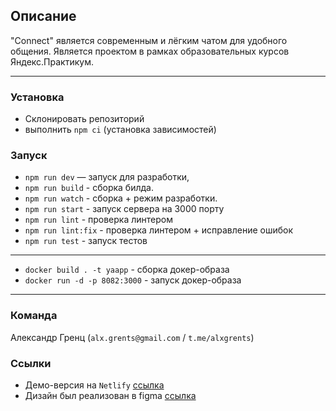 ## Описание

"Connect" является современным и лёгким чатом для удобного общения.
Является проектом в рамках образовательных курсов Яндекс.Практикум.

---

### Установка
- Склонировать репозиторий 
- выполнить `npm ci` (установка зависимостей)  

### Запуск
- `npm run dev` — запуск для разработки,
- `npm run build` - сборка билда.
- `npm run watch` - сборка + режим разработки.
- `npm run start` - запуск сервера на 3000 порту
- `npm run lint` - проверка линтером
- `npm run lint:fix` - проверка линтером + исправление ошибок
- `npm run test` - запуск тестов 

---
- `docker build . -t yaapp` - сборка докер-образа
- `docker run -d -p 8082:3000` - запуск докер-образа

---
### **Команда** 
Александр Гренц (`alx.grents@gmail.com` / `t.me/alxgrents`)

### **Ссылки**
- Демо-версия на `Netlify` [ссылка](https://velvety-starship-68df35.netlify.app/)
- Дизайн был реализован в figma [ссылка](https://www.figma.com/file/ECSwzzJPxlWAYrpGkqgI5g/alx.grents%2Fmiddle.messenger.praktikum.yandex?node-id=1%3A103)